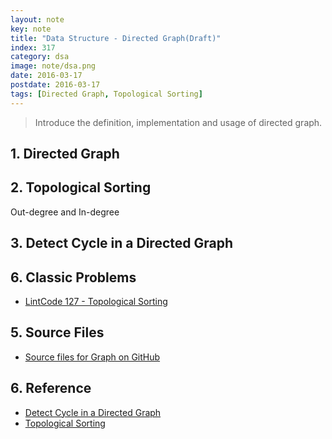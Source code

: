 ```yaml
---
layout: note
key: note
title: "Data Structure - Directed Graph(Draft)"
index: 317
category: dsa
image: note/dsa.png
date: 2016-03-17
postdate: 2016-03-17
tags: [Directed Graph, Topological Sorting]
---
```


> Introduce the definition, implementation and usage of directed graph.

## 1. Directed Graph

## 2. Topological Sorting
Out-degree and In-degree

## 3. Detect Cycle in a Directed Graph

## 6. Classic Problems
* [LintCode 127 - Topological Sorting](http://lintcode.com/problem/topological-sorting/)

## 5. Source Files
* [Source files for Graph on GitHub](https://github.com/jojozhuang/DataStructure/tree/master/Graph)

## 6. Reference
* [Detect Cycle in a Directed Graph](https://www.geeksforgeeks.org/?p=18516/)
* [Topological Sorting](https://www.geeksforgeeks.org/topological-sorting/)
